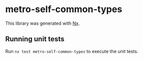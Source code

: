 # metro-self-common-types

This library was generated with [Nx](https://nx.dev).

## Running unit tests

Run `nx test metro-self-common-types` to execute the unit tests.
